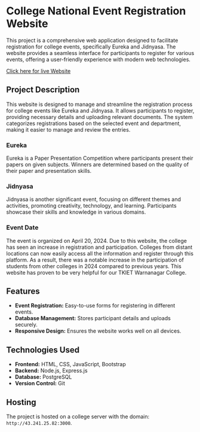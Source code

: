 # College National Event Registration Website

This project is a comprehensive web application designed to facilitate registration for college events, specifically Eureka and Jidnyasa. The website provides a seamless interface for participants to register for various events, offering a user-friendly experience with modern web technologies.

<a href="https://eurekajidnyasa.netlify.app/" >Click here for live Website</a>

## Project Description

This website is designed to manage and streamline the registration process for college events like Eureka and Jidnyasa. It allows participants to register, providing necessary details and uploading relevant documents. The system categorizes registrations based on the selected event and department, making it easier to manage and review the entries.

### Eureka

Eureka is a Paper Presentation Competition where participants present their papers on given subjects. Winners are determined based on the quality of their paper and presentation skills.

### Jidnyasa

Jidnyasa is another significant event, focusing on different themes and activities, promoting creativity, technology, and learning. Participants showcase their skills and knowledge in various domains.

### Event Date

The event is organized on April 20, 2024. Due to this website, the college has seen an increase in registration and participation. Colleges from distant locations can now easily access all the information and register through this platform. As a result, there was a notable increase in the participation of students from other colleges in 2024 compared to previous years. This website has proven to be very helpful for our TKIET Warnanagar College.


## Features

- **Event Registration:** Easy-to-use forms for registering in different events.
- **Database Management:** Stores participant details and uploads securely.
- **Responsive Design:** Ensures the website works well on all devices.

## Technologies Used

- **Frontend:** HTML, CSS, JavaScript, Bootstrap
- **Backend:** Node.js, Express.js
- **Database:** PostgreSQL
- **Version Control:** Git

## Hosting

The project is hosted on a college server with the domain: `http://43.241.25.82:3000`.

